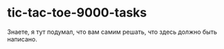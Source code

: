 # tic-tac-toe-9000-tasks

Знаете, я тут подумал, что вам самим решать, что здесь должно быть написано.